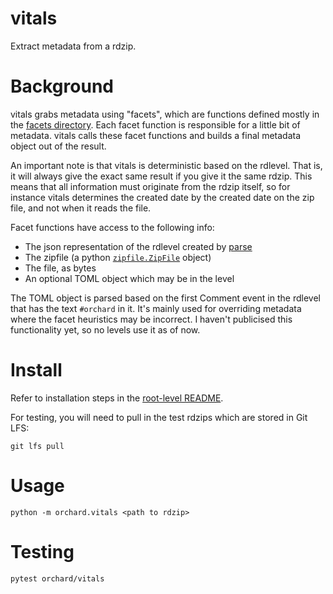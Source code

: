 # vitals

Extract metadata from a rdzip.

# Background

vitals grabs metadata using "facets", which are functions defined mostly in the [facets directory](./facets).
Each facet function is responsible for a little bit of metadata. vitals calls these facet functions and builds
a final metadata object out of the result.

An important note is that vitals is deterministic based on the rdlevel. That is, it will always give the exact
same result if you give it the same rdzip. This means that all information must originate from the rdzip itself,
so for instance vitals determines the created date by the created date on the zip file, and not when it reads the file.

Facet functions have access to the following info:

 - The json representation of the rdlevel created by [parse](../parse/README.md)
 - The zipfile (a python [`zipfile.ZipFile`](https://docs.python.org/3/library/zipfile.html) object)
 - The file, as bytes
 - An optional TOML object which may be in the level

The TOML object is parsed based on the first Comment event in the rdlevel that has the text `#orchard` in it. It's
mainly used for overriding metadata where the facet heuristics may be incorrect. I haven't publicised this
functionality yet, so no levels use it as of now.

# Install

Refer to installation steps in the [root-level README](../../README.md).

For testing, you will need to pull in the test rdzips which are stored in Git LFS:

`git lfs pull`


# Usage

`python -m orchard.vitals <path to rdzip>`


# Testing

`pytest orchard/vitals`